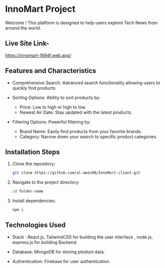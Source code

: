 # InnoMart Project

Welcome ! This platform is designed to help users explore Tech News from around the world.

## Live Site Link-

https://innomart-169df.web.app/


## Features and Characteristics

- Comprehensive Search: Advanced search functionality allowing users to quickly find products

- Sorting Options: Ability to sort products by:

  - Price: Low to high or high to low.
  - Newest Air Date: Stay updated with the latest products.

- Filtering Options: Powerful filtering by:

  - Brand Name: Easily find products from your favorite brands.
  - Category: Narrow down your search to specific product categories.


## Installation Steps

1. Clone the repository:
    ```sh
    git clone https://github.com/al-amin90/InnoMart-client.git
    ```
2. Navigate to the project directory:
    ```sh
    cd folder-name
    ```
3. Install dependencies:
    ```sh
    npm i
    ```

## Technologies Used

- Stack : React.js, TailwindCSS for building the user interface , node.js, express.js for building Backend.

- Database: MongoDB for storing ptoduct data.

- Authentication: Firebase for user authentication.